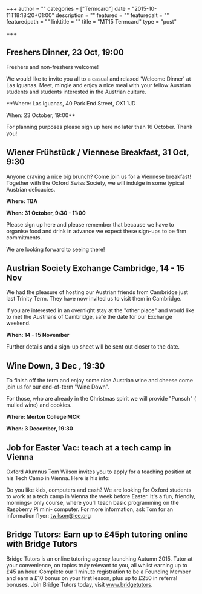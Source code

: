+++
author = ""
categories = ["Termcard"]
date = "2015-10-11T18:18:20+01:00"
description = ""
featured = ""
featuredalt = ""
featuredpath = ""
linktitle = ""
title = "MT15 Termcard"
type = "post"

+++

## Freshers Dinner, 23 Oct, 19:00

Freshers and non-freshers welcome!

We would like to invite you all to a casual and relaxed 'Welcome Dinner' at Las
Iguanas. Meet, mingle and enjoy a nice meal with your fellow Austrian students
and students interested in the Austrian culture.

**Where:
Las Iguanas, 40 Park End Street, OX1 1JD

When:
23 October, 19:00**

For planning purposes please sign up here no later than 16 October. Thank you!


## Wiener Frühstück / Viennese Breakfast, 31 Oct, 9:30

Anyone craving a nice big brunch? Come join us for a Viennese breakfast!
Together with the Oxford Swiss Society, we will indulge in some typical Austrian
delicacies.

**Where:
TBA**

**When:
31 October, 9:30 - 11:00**

Please sign up here and please remember that because we have to organise food
and drink in advance we expect these sign-ups to be firm commitments.

We are looking forward to seeing there!


## Austrian Society Exchange Cambridge, 14 - 15 Nov

We had the pleasure of hosting our Austrian friends from Cambridge just last
Trinity Term. They have now invited us to visit them in Cambridge.

If you are interested in an overnight stay at the "other place" and would like to
met the Austrians of Cambridge, safe the date for our Exchange weekend.

**When:
14 - 15 November**

Further details and a sign-up sheet will be sent out closer to the date.


## Wine Down, 3 Dec , 19:30

To finish off the term and enjoy some nice Austrian wine and cheese come join us
for our end-of-term "Wine Down".

For those, who are already in the Christmas spirit we will provide "Punsch" (
mulled wine) and cookies.

**Where:
Merton College MCR**

**When:
3 December, 19:30**

## Job for Easter Vac: teach at a tech camp in Vienna
Oxford Alumnus Tom Wilson invites you to apply for a teaching position at his
Tech Camp in Vienna. Here is his info:

Do you like kids, computers and cash? We are looking for Oxford students to work
at a tech camp in Vienna the week before Easter. It's a fun, friendly, mornings-
only course, where you'll teach basic programming on the Raspberry Pi mini-
computer. For more information, ask Tom for an information flyer: twilson@iee.org

## Bridge Tutors: Earn up to £45ph tutoring online with Bridge Tutors

Bridge Tutors is an online tutoring agency launching Autumn 2015. Tutor at your
convenience, on topics truly relevant to you, all whilst earning up to £45 an hour.
Complete our 1 minute registration to be a Founding Member and earn a £10
bonus on your first lesson, plus up to £250 in referral bonuses. Join Bridge Tutors
today, visit www.bridgetutors.
